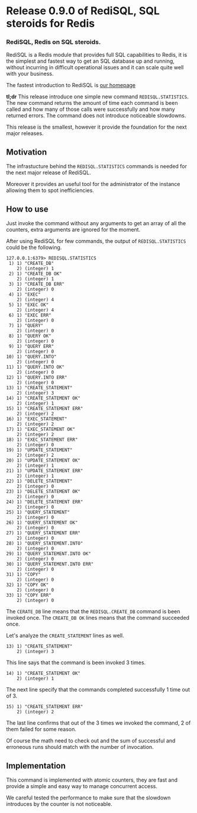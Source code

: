 # Release 0.9.0 of RediSQL, SQL steroids for Redis

### RediSQL, Redis on SQL steroids.

RediSQL is a Redis module that provides full SQL capabilities to Redis, it is the simplest and fastest way to get an SQL database up and running, without incurring in difficult operational issues and it can scale quite well with your business.

The fastest introduction to RediSQL is [our homepage](https://redisql.com)

**tl;dr** This release introduce one simple new command `REDISQL.STATISTICS`. The new command returns the amount of time each command is been called and how many of those calls were successfully and how many returned errors. The command does not introduce noticeable slowdowns.

This release is the smallest, however it provide the foundation for the next major releases.

## Motivation

The infrastucture behind the `REDISQL.STATISTICS` commands is needed for the next major release of RediSQL.

Moreover it provides an useful tool for the administrator of the instance allowing them to spot inefficiencies.

## How to use

Just invoke the command without any arguments to get an array of all the counters, extra arguments are ignored for the moment.

After using RediSQL for few commands, the output of `REDISQL.STATISTICS` could be the following.

```text
127.0.0.1:6379> REDISQL.STATISTICS
 1) 1) "CREATE_DB"
    2) (integer) 1
 2) 1) "CREATE_DB OK"
    2) (integer) 1
 3) 1) "CREATE_DB ERR"
    2) (integer) 0
 4) 1) "EXEC"
    2) (integer) 4
 5) 1) "EXEC OK"
    2) (integer) 4
 6) 1) "EXEC ERR"
    2) (integer) 0
 7) 1) "QUERY"
    2) (integer) 0
 8) 1) "QUERY OK"
    2) (integer) 0
 9) 1) "QUERY ERR"
    2) (integer) 0
10) 1) "QUERY.INTO"
    2) (integer) 0
11) 1) "QUERY.INTO OK"
    2) (integer) 0
12) 1) "QUERY.INTO ERR"
    2) (integer) 0
13) 1) "CREATE_STATEMENT"
    2) (integer) 3
14) 1) "CREATE_STATEMENT OK"
    2) (integer) 1
15) 1) "CREATE_STATEMENT ERR"
    2) (integer) 2
16) 1) "EXEC_STATEMENT"
    2) (integer) 2
17) 1) "EXEC_STATEMENT OK"
    2) (integer) 2
18) 1) "EXEC_STATEMENT ERR"
    2) (integer) 0
19) 1) "UPDATE_STATEMENT"
    2) (integer) 2
20) 1) "UPDATE_STATEMENT OK"
    2) (integer) 1
21) 1) "UPDATE_STATEMENT ERR"
    2) (integer) 1
22) 1) "DELETE_STATEMENT"
    2) (integer) 0
23) 1) "DELETE_STATEMENT OK"
    2) (integer) 0
24) 1) "DELETE_STATEMENT ERR"
    2) (integer) 0
25) 1) "QUERY_STATEMENT"
    2) (integer) 0
26) 1) "QUERY_STATEMENT OK"
    2) (integer) 0
27) 1) "QUERY_STATEMENT ERR"
    2) (integer) 0
28) 1) "QUERY_STATEMENT.INTO"
    2) (integer) 0
29) 1) "QUERY_STATEMENT.INTO OK"
    2) (integer) 0
30) 1) "QUERY_STATEMENT.INTO ERR"
    2) (integer) 0
31) 1) "COPY"
    2) (integer) 0
32) 1) "COPY OK"
    2) (integer) 0
33) 1) "COPY ERR"
    2) (integer) 0
```

The `CERATE_DB` line means that the `REDISQL.CREATE_DB` command is been invoked once. The `CREATE_DB OK` lines means that the command succeeded once.

Let's analyze the `CREATE_STATEMENT` lines as well.

```text
13) 1) "CREATE_STATEMENT"
    2) (integer) 3
```

This line says that the command is been invoked 3 times.

```text
14) 1) "CREATE_STATEMENT OK"
    2) (integer) 1
```

The next line specify that the commands completed successfully 1 time out of 3.

```text
15) 1) "CREATE_STATEMENT ERR"
    2) (integer) 2
```

The last line confirms that out of the 3 times we invoked the command, 2 of them failed for some reason.

Of course the math need to check out and the sum of successful and erroneous runs should match with the number of invocation.

## Implementation

This command is implemented with atomic counters, they are fast and provide a simple and easy way to manage concurrent access.

We careful tested the performance to make sure that the slowdown introduces by the counter is not noticeable.

